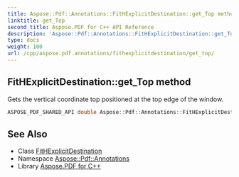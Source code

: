 ```yaml
---
title: Aspose::Pdf::Annotations::FitHExplicitDestination::get_Top method
linktitle: get_Top
second_title: Aspose.PDF for C++ API Reference
description: 'Aspose::Pdf::Annotations::FitHExplicitDestination::get_Top method. Gets the vertical coordinate top positioned at the top edge of the window in C++.'
type: docs
weight: 100
url: /cpp/aspose.pdf.annotations/fithexplicitdestination/get_top/
---
```

## FitHExplicitDestination::get_Top method


Gets the vertical coordinate top positioned at the top edge of the window.

```cpp
ASPOSE_PDF_SHARED_API double Aspose::Pdf::Annotations::FitHExplicitDestination::get_Top()
```

## See Also

* Class [FitHExplicitDestination](../)
* Namespace [Aspose::Pdf::Annotations](../../)
* Library [Aspose.PDF for C++](../../../)
